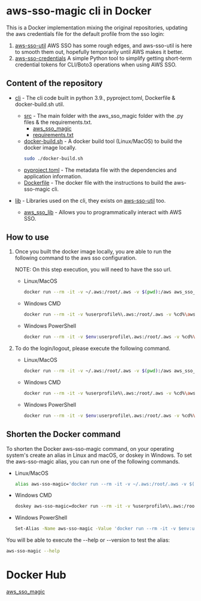 # aws-sso-magic cli in Docker

This is a Docker implementation mixing the original repositories, updating the aws credentials file for the default profile from the sso login:

1. [aws-sso-util](https://github.com/benkehoe/aws-sso-util) AWS SSO has some rough edges, and aws-sso-util is here to smooth them out, hopefully temporarily until AWS makes it better.
2. [aws-sso-credentials](https://github.com/NeilJed/aws-sso-credentials) A simple Python tool to simplify getting short-term credential tokens for CLI/Boto3 operations when using AWS SSO.

## Content of the repository

- [cli](cli) - The cli code built in python 3.9., pyproject.toml, Dockerfile & docker-build.sh util.
    - [src](cli/src) - The main folder with the aws_sso_magic folder with the .py files & the requirements.txt.
        - [aws_sso_magic](cli/src/aws_sso_magic)
        - [requirements.txt](cli/src/requirements.txt)
    - [docker-build.sh](cli/docker-build.sh) - A docker build tool (Linux/MacOS) to build the docker image locally.
        ```bash
        sudo ./docker-build.sh
        ```
    - [pyproject.toml](cli/pyproject.toml) - The metadata file with the dependencies and application information.    
    - [Dockerfile](cli/Dockerfile) - The docker file with the instructions to build the aws-sso-magic cli.

- [lib](lib) - Libraries used on the cli, they exists on [aws-sso-util](https://github.com/benkehoe/aws-sso-util) too.
    - [aws_sso_lib](lib/aws_sso_lib) - Allows you to programmatically interact with AWS SSO.

## How to use

1. Once you built the docker image locally, you are able to run the following command to the aws sso configuration.

    NOTE: On this step execution, you will need to have the sso url.

    - Linux/MacOS
        ```bash
        docker run --rm -it -v ~/.aws:/root/.aws -v $(pwd):/aws aws_sso_magic aws-sso-magic configure
        ```
    - Windows CMD
        ```bash
        docker run --rm -it -v %userprofile%\.aws:/root/.aws -v %cd%\aws aws_sso_magic configure
        ```
    - Windows PowerShell
        ```bash
        docker run --rm -it -v $env:userprofile\.aws:/root/.aws -v %cd%\aws aws_sso_magic configure
        ```         

2. To do the login/logout, please execute the following command.
    - Linux/MacOS
        ```bash
        docker run --rm -it -v ~/.aws:/root/.aws -v $(pwd):/aws aws_sso_magic aws-sso-magic login
        ```
    - Windows CMD
        ```bash
        docker run --rm -it -v %userprofile%\.aws:/root/.aws -v %cd%\aws aws_sso_magic login
        ```
    - Windows PowerShell
        ```bash
        docker run --rm -it -v $env:userprofile\.aws:/root/.aws -v %cd%\aws aws_sso_magic login
        ```  

## Shorten the Docker command

To shorten the Docker aws-sso-magic command, on your operating system's create an alias in Linux and macOS, or doskey in Windows. To set the aws-sso-magic alias, you can run one of the following commands.

- Linux/MacOS
    ```bash
    alias aws-sso-magic='docker run --rm -it -v ~/.aws:/root/.aws -v $(pwd):/aws aws_sso_magic aws-sso-magic'    
    ```
- Windows CMD
    ```bash
    doskey aws-sso-magic=docker run --rm -it -v %userprofile%\.aws:/root/.aws -v %cd%\aws aws_sso_magic aws-sso-magic
    ```    
- Windows PowerShell
    ```bash
    Set-Alias -Name aws-sso-magic -Value 'docker run --rm -it -v $env:userprofile\.aws:/root/.aws -v %cd%\aws aws_sso_magic aws-sso-magic'
    ```  

You will be able to execute the --help or --version to test the alias:

```bash
aws-sso-magic --help
``` 

# Docker Hub
[aws_sso_magic](https://hub.docker.com/r/javiortizmol/aws_sso_magic)
